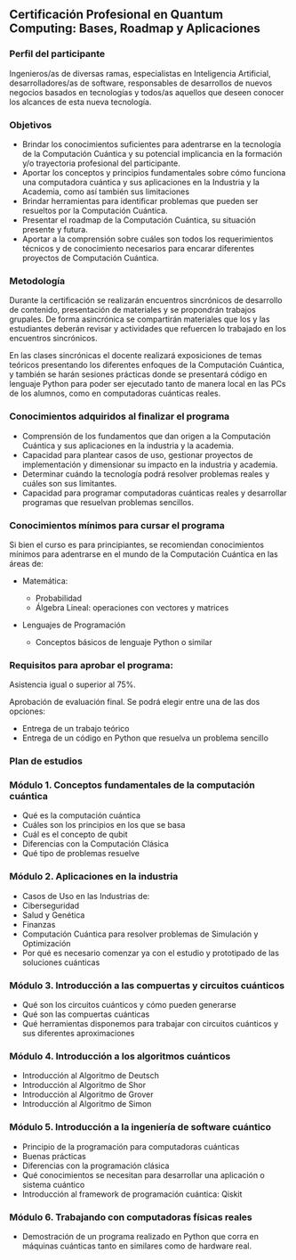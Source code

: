 ## Certificación Profesional en Quantum Computing: Bases, Roadmap y Aplicaciones

### Perfil del participante

Ingenieros/as de diversas ramas, especialistas en Inteligencia Artificial, desarrolladores/as de software, responsables de desarrollos de nuevos negocios basados en tecnologías y todos/as aquellos que deseen conocer los alcances de esta nueva tecnología. 

### Objetivos

- Brindar los conocimientos suficientes para adentrarse en la tecnología de la Computación Cuántica y su potencial implicancia en la formación y/o trayectoria profesional del participante.
- Aportar los conceptos y principios fundamentales sobre cómo funciona una computadora cuántica y sus aplicaciones en la Industria y la Academia, como así también sus limitaciones
- Brindar herramientas para identificar problemas que pueden ser resueltos por la Computación Cuántica.
- Presentar el roadmap de la Computación Cuántica, su situación presente y futura.
- Aportar a la comprensión sobre cuáles son todos los requerimientos técnicos y de conocimiento necesarios para encarar diferentes proyectos de Computación Cuántica.

### Metodología

Durante la certificación se realizarán encuentros sincrónicos de desarrollo de contenido, presentación de materiales y se propondrán trabajos grupales. De forma asincrónica se compartirán materiales que los y las estudiantes deberán revisar y actividades que refuercen lo trabajado en los encuentros sincrónicos.

En las clases sincrónicas el docente realizará exposiciones de temas teóricos presentando los diferentes enfoques de la Computación Cuántica, y también se harán sesiones prácticas donde se presentará código en lenguaje Python para poder ser ejecutado tanto de manera local en las PCs de los alumnos, como en computadoras cuánticas reales.

### Conocimientos adquiridos al finalizar el programa

- Comprensión de los fundamentos que dan origen a la Computación Cuántica y sus aplicaciones en la industria y la academia.
- Capacidad para plantear casos de uso, gestionar proyectos de implementación y dimensionar su impacto en la industria y academia.
- Determinar cuándo la tecnología podrá resolver problemas reales y cuáles son sus limitantes.
- Capacidad para programar computadoras cuánticas reales y desarrollar programas que resuelvan problemas sencillos.

### Conocimientos mínimos para cursar el programa

Si bien el curso es para principiantes, se recomiendan conocimientos mínimos para adentrarse en el mundo de la Computación Cuántica en las áreas de:

- Matemática:
  - Probabilidad
  - Álgebra Lineal: operaciones con vectores y matrices

- Lenguajes de Programación
  - Conceptos básicos de lenguaje Python o similar

### Requisitos para aprobar el programa:

Asistencia igual o superior al 75%.

Aprobación de evaluación final. Se podrá elegir entre una de las dos opciones:

- Entrega de un trabajo teórico
- Entrega de un código en Python que resuelva un problema sencillo

### Plan de estudios

### Módulo 1. Conceptos fundamentales de la computación cuántica
- Qué es la computación cuántica
- Cuáles son los principios en los que se basa
- Cuál es el concepto de qubit
- Diferencias con la Computación Clásica
- Qué tipo de problemas resuelve

### Módulo 2. Aplicaciones en la industria
- Casos de Uso en las Industrias de:
- Ciberseguridad
- Salud y Genética
- Finanzas
- Computación Cuántica para resolver problemas de Simulación y Optimización
- Por qué es necesario comenzar ya con el estudio y prototipado de las soluciones cuánticas

### Módulo 3. Introducción a las compuertas y circuitos cuánticos
- Qué son los circuitos cuánticos y cómo pueden generarse
- Qué son las compuertas cuánticas
- Qué herramientas disponemos para trabajar con circuitos cuánticos y sus diferentes aproximaciones

### Módulo 4. Introducción a los algoritmos cuánticos
- Introducción al Algoritmo de Deutsch
- Introducción al Algoritmo de Shor
- Introducción al Algoritmo de Grover
- Introducción al Algoritmo de Simon

### Módulo 5. Introducción a la ingeniería de software cuántico
- Principio de la programación para computadoras cuánticas
- Buenas prácticas
- Diferencias con la programación clásica
- Qué conocimientos se necesitan para desarrollar una aplicación o sistema cuántico
- Introducción al framework de programación cuántica: Qiskit

### Módulo 6. Trabajando con computadoras físicas reales
- Demostración de un programa realizado en Python que corra en máquinas cuánticas tanto en similares como de hardware real.







